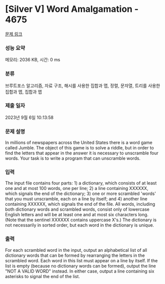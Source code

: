 # [Silver V] Word Amalgamation - 4675 

[문제 링크](https://www.acmicpc.net/problem/4675) 

### 성능 요약

메모리: 2036 KB, 시간: 0 ms

### 분류

브루트포스 알고리즘, 자료 구조, 해시를 사용한 집합과 맵, 정렬, 문자열, 트리를 사용한 집합과 맵, 집합과 맵

### 제출 일자

2023년 9월 6일 10:13:58

### 문제 설명

<p>In millions of newspapers across the United States there is a word game called Jumble. The object of this game is to solve a riddle, but in order to find the letters that appear in the answer it is necessary to unscramble four words. Your task is to write a program that can unscramble words.</p>

### 입력 

 <p>The input file contains four parts: 1) a dictionary, which consists of at least one and at most 100 words, one per line; 2) a line containing XXXXXX, which signals the end of the dictionary; 3) one or more scrambled 'words' that you must unscramble, each on a line by itself; and 4) another line containing XXXXXX, which signals the end of the file. All words, including both dictionary words and scrambled words, consist only of lowercase English letters and will be at least one and at most six characters long. (Note that the sentinel XXXXXX contains uppercase X's.) The dictionary is not necessarily in sorted order, but each word in the dictionary is unique.</p>

### 출력 

 <p>For each scrambled word in the input, output an alphabetical list of all dictionary words that can be formed by rearranging the letters in the scrambled word. Each word in this list must appear on a line by itself. If the list is empty (because no dictionary words can be formed), output the line "NOT A VALID WORD" instead. In either case, output a line containing six asterisks to signal the end of the list.</p>

